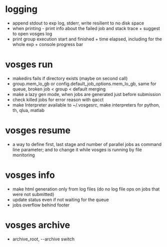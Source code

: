 # logging
- append stdout to exp log, stderr, write resilient to no disk space
- when printing - print info about the failed job and stack trace + suggest to open vosges log
- print group execution start and finished + time elapsed, including for the whole exp + console progress bar

# vosges run
- makedirs fails if directory exists (maybe on second call)
- group.mem_lo_gb or config.default_job_options.mem_lo_gb, same for queue, broken job < group < default merging
- make a lazy gen mode, when jobs are generated just before submission
- check killed jobs for error reason with qacct
- make Interpreter available to ~/.vosgesrc, make interpreters for python, th, qlua, matlab

# vosges resume
- a way to define first, last stage and number of parallel jobs as command line parameter; and to change it while vosges is running by file monitoring

# vosges info
- make html generation only from log files (do no log file ops on jobs that were not submitted)
- update status even if not waiting for the queue
- jobs overflow behind footer

# vosges archive
- archive_root, --archive switch
